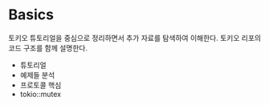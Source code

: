 # Basics

&#x20;토키오 튜토리얼을 중심으로 정리하면서 추가 자료를 탐색하여 이해한다. 토키오 리포의 코드 구조를 함께 설명한다.&#x20;

* 튜토리얼&#x20;
* 예제들 분석&#x20;
* 프로토콜 핵심
* tokio::mutex&#x20;

